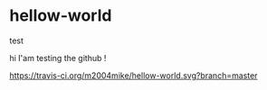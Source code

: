 # hellow-world
test

hi I'am testing the github ! 

https://travis-ci.org/m2004mike/hellow-world.svg?branch=master
